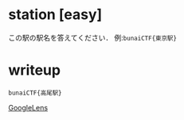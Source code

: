 # station [easy]
この駅の駅名を答えてください．
例:`bunaiCTF{東京駅}`

# writeup

`bunaiCTF{高尾駅}`

[GoogleLens](https://lens.google.com/search?p=AXAp4whQb_gzX-W0lb6_zkinUSVojMZyaiNlRZmBs_7vx7mMfOqALvpKNM-tf4xE5DCjWmjflDVxZwWnyzCueWtmJIUe5vkb3-upFw4KZr8ihRk6zYs1vW1p9dyBwyJReYwJjUDV_gMuSasHN8shuaK0XzXB7ku9BGqBWongsb_K1_xc5zio-axMEl-2WJoe8kYE7rHTDfMznqS_2rlW4jW9fwdOeTDrZYLAXPugtZW5jEsxeN1604Qth8TITLlUuv9xkMDpxiDKSUUDexA7SGJC0kof8l1m6VZGY2LWw0iqbEad9oNNBWjTMFKeozXToan2jft5U6bONvMe0cRynSntD7lnVQ%3D%3D&ep=gsbubb&hl=ja&re=df#lns=W251bGwsbnVsbCxudWxsLG51bGwsbnVsbCxudWxsLG51bGwsIkVrY0tKRFV3Tm1SbE16WmhMVEl3WW1VdE5HWm1aQzA1TWpGakxUWXhPR0V5TlRSa05EWmxZaElmYjNwQ1VqRkliMEo1UzFsaGQwMURZVjlYYUdaVlQxWmxla3hETjFWU1p3PT0iLG51bGwsbnVsbCxudWxsLDEsbnVsbCxbbnVsbCxudWxsLFswLDAsMjQ4MjYsMjA2NTBdLG51bGwsNV0sbnVsbF0=)